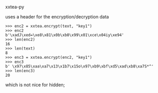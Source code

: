 xxtea-py

uses a header for the encryption/decryption data

```
>>> enc2 = xxtea.encrypt(text, "key1")
>>> enc2
b'\xadJ\xed=\xe8\x81\x0b\xb0\x99\x01\xce\x04iy\xe94'
>>> len(enc2)
16
>>> len(text)
8
>>> enc3 = xxtea.encrypt(enc2, "key1")
>>> enc3
b' \x97\x85\xaa\xa7\x13\x1b7\x15o\x97\xb9\xbf\xd5\xad\xb8\xa7S*^'
>>> len(enc3)
20
```

which is not nice for hidden;
